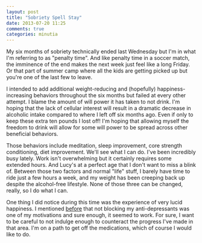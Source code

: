 ```yaml
---
layout: post
title: "Sobriety Spell Stay"
date: 2013-07-20 11:25
comments: true
categories: minutia
---
```


My six months of sobriety technically ended last Wednesday but I'm in what I'm referring to as "penalty time". And like penalty time in a soccer match, the imminence of the end makes the next week just feel like a long Friday. Or that part of summer camp where all the kids are getting picked up but you're one of the last few to leave. 

I intended to add additional weight-reducing and (hopefully) happiness-increasing behaviors throughout the six months but failed at every other attempt. I blame the amount of will power it has taken to not drink. I'm hoping that the lack of cellular interest will result in a dramatic decrease in alcoholic intake compared to where I left off six months ago. Even if only to keep these extra ten pounds I lost off! I'm hoping that allowing myself the freedom to drink will allow for some will power to be spread across other beneficial behaviors.

Those behaviors include meditation, sleep improvement, core strength conditioning, diet improvement. We'll see what I can do. I've been incredibly busy lately. Work isn't overwhelming but it certainly requires some extended hours. And Lucy's at a perfect age that I don't want to miss a blink of. Between those two factors and normal "life" stuff, I barely have time to ride just a few hours a week, and my weight has been creeping back up despite the alcohol-free lifestyle. None of those three can be changed, really, so I do what I can.

One thing I did notice during this time was the experience of very lucid happiness. I mentioned [before]({{site.baseurl}}/2013/02/04/weeks-seven/ "I’ve been fighting clinical depression for over two years while taking dose after dose of depressives most every night. Pretty f**king stupid.") that not blocking my anti-depressants was one of my motivations and sure enough, it seemed to work. For sure, I want to be careful to not indulge enough to counteract the progress I've made in that area. I'm on a path to get off the medications, which of course I would like to do.
